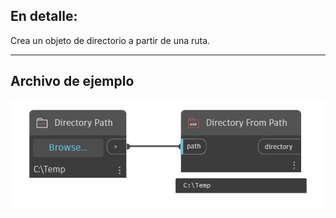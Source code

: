 ## En detalle:
Crea un objeto de directorio a partir de una ruta.
___
## Archivo de ejemplo

![Directory From Path](./CoreNodeModels.Input.DirectoryObject_img.jpg)

